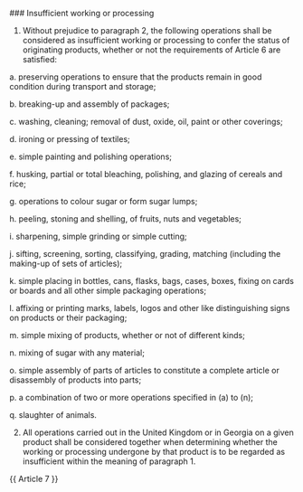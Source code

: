 ### Insufficient working or processing

1.	Without prejudice to paragraph 2, the following operations shall be considered as insufficient working or processing to confer the status of originating products, whether or not the requirements of Article 6 are satisfied:

a.	preserving operations to ensure that the products remain in good condition during transport and storage;

b.	breaking-up and assembly of packages;

c.	washing, cleaning; removal of dust, oxide, oil, paint or other coverings;

d.	ironing or pressing of textiles;

e.	simple painting and polishing operations;

f.	husking, partial or total bleaching, polishing, and glazing of cereals and rice;

g.	operations to colour sugar or form sugar lumps;

h.	peeling, stoning and shelling, of fruits, nuts and vegetables;

i.	sharpening, simple grinding or simple cutting;

j.	sifting, screening, sorting, classifying, grading, matching (including the making-up of sets of articles);

k.	simple placing in bottles, cans, flasks, bags, cases, boxes, fixing on cards or boards and all other simple packaging operations;

l.	affixing or printing marks, labels, logos and other like distinguishing signs on products or their packaging;

m.	simple mixing of products, whether or not of different kinds;

n.	mixing of sugar with any material; 

o.	simple assembly of parts of articles to constitute a complete article or disassembly of products into parts;

p.	a combination of two or more operations specified in (a) to (n);

q.	slaughter of animals.



2.	All operations carried out in the United Kingdom or in Georgia on a given product shall be considered together when determining whether the working or processing undergone by that product is to be regarded as insufficient within the meaning of paragraph 1.

{{ Article 7 }}
